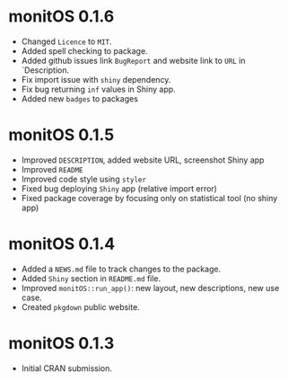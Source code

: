 # monitOS 0.1.6

- Changed `Licence` to `MIT`.
- Added spell checking to package.
- Added github issues link `BugReport` and website link to `URL` in `Description.
- Fix import issue with `shiny` dependency.
- Fix bug returning `inf` values in Shiny app.
- Added new `badges` to packages

# monitOS 0.1.5

-   Improved `DESCRIPTION`, added website URL, screenshot Shiny app
-   Improved `README`
-   Improved code style using `styler`
-   Fixed bug deploying `Shiny` app (relative import error)
-   Fixed package coverage by focusing only on statistical tool (no shiny app)

# monitOS 0.1.4

-   Added a `NEWS.md` file to track changes to the package.
-   Added `Shiny` section in `README.md` file.
-   Improved `monitOS::run_app()`: new layout, new descriptions, new use case.
-   Created `pkgdown` public website.

# monitOS 0.1.3

-   Initial CRAN submission.
